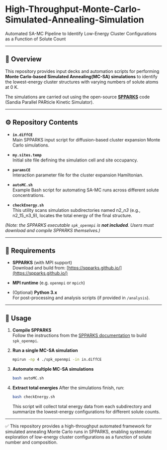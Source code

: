 # High-Throughput-Monte-Carlo-Simulated-Annealing-Simulation
Automated SA-MC Pipeline to Identify Low-Energy Cluster Configurations as a Function of Solute Count

---

## 🧩 Overview
This repository provides input decks and automation scripts for performing **Monte Carlo-based Simulated Annealing(MC-SA) simulations** to identify the lowest-energy cluster structures with varying numbers of solute atoms at 0 K.  

The simulations are carried out using the open-source [**SPPARKS**](https://spparks.github.io/) code (Sandia Parallel PARticle Kinetic Simulator).

---

## ⚙️ Repository Contents

- **`in.diffCE`**  
  Main SPPARKS input script for diffusion-based cluster expansion Monte Carlo simulations.

- **`my.sites.temp`**  
  Initial site file defining the simulation cell and site occupancy.

- **`paramsCE`**  
  Interaction parameter file for the cluster expansion Hamiltonian.

- **`autoMC.sh`**  
  Example Bash script for automating SA-MC runs across different solute concentrations.

- **`checkEnergy.sh`**  
  This utility scans simulation subdirectories named n2_*_n3_* (e.g., n2_15_n3_9), locates the total energy of the final structure.

*(Note: the SPPARKS executable `spk_openmpi` is **not included**. Users must download and compile SPPARKS themselves.)*

---

## 🧠 Requirements

- **SPPARKS** (with MPI support)  
  Download and build from: [https://spparks.github.io/](https://spparks.github.io/)

- **MPI runtime** (e.g. `openmpi` or `mpich`)

- (Optional) **Python 3.x**  
  For post-processing and analysis scripts (if provided in `/analysis`).

---

## 🚀 Usage

1. **Compile SPPARKS**  
   Follow the instructions from the [SPPARKS documentation](https://spparks.github.io/doc/Manual.html) to build `spk_openmpi`.

2. **Run a single MC-SA simulation**  
   ```bash
   mpirun -np 4 ./spk_openmpi -in in.diffCE

3. **Automate multiple MC-SA simulations**  
   ```bash
   bash autoMC.sh

2. **Extract total energies**
   After the simulations finish, run:
   ```bash
   bash checkEnergy.sh
   ```
   This script will collect total energy data from each subdirectory and summarize the lowest-energy configurations for different solute counts.

---

✅ This repository provides a high-throughput automated framework for simulated annealing Monte Carlo runs in SPPARKS, enabling systematic exploration of low-energy cluster configurations as a function of solute number and composition.
